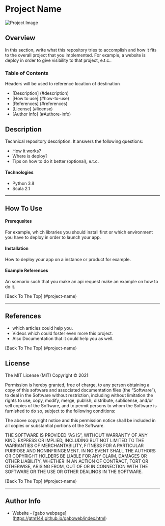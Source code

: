 # Project Name
![Project Image](project-image-url)

## Overview

In this section, write what this repository tries to accomplish and how it fits to the overall project that you implemented. For example, a website is deploy in order to give visibility to that project, e.t.c..

### Table of Contents
Headers will be used to reference location of destination

- [Description] (#description)
- [How to use] (#how-to-use)
- [References] (#references)
- [License] (#license)
- [Author Info] (#Authore-info)

## Description

Technical repository description. It answers the following questions:

- How it works?
- Where is deploy?
- Tips on how to do it better (optional), e.t.c.

#### Technologies

- Python 3.8
- Scala 2.1

---

## How To Use

#### Prerequsites
For example, which libraries you should install first or which environment you have to deploy in order to launch your app.

#### Installation

How to deploy your app on a instance or product for example.

#### Example References
An scenario such that you make an api request make an example on how to do it.

[Back To The Top] (#project-name)

---

## References
- which articles could help you.
- Videos which could foster even more this project.
- Also Documentation that it could help you as well.

[Back To The Top] (#project-name)

## License
The MIT License (MIT)
Copyright © 2021 <copyright holders>

Permission is hereby granted, free of charge, to any person obtaining a copy of this software and associated documentation files (the “Software”), to deal in the Software without restriction, including without limitation the rights to use, copy, modify, merge, publish, distribute, sublicense, and/or sell copies of the Software, and to permit persons to whom the Software is furnished to do so, subject to the following conditions:

The above copyright notice and this permission notice shall be included in all copies or substantial portions of the Software.

THE SOFTWARE IS PROVIDED “AS IS”, WITHOUT WARRANTY OF ANY KIND, EXPRESS OR IMPLIED, INCLUDING BUT NOT LIMITED TO THE WARRANTIES OF MERCHANTABILITY, FITNESS FOR A PARTICULAR PURPOSE AND NONINFRINGEMENT. IN NO EVENT SHALL THE AUTHORS OR COPYRIGHT HOLDERS BE LIABLE FOR ANY CLAIM, DAMAGES OR OTHER LIABILITY, WHETHER IN AN ACTION OF CONTRACT, TORT OR OTHERWISE, ARISING FROM, OUT OF OR IN CONNECTION WITH THE SOFTWARE OR THE USE OR OTHER DEALINGS IN THE SOFTWARE.

[Back To The Top] (#project-name)

---

## Author Info

- Website - [gabo webpage] (https://gtm144.github.io/gaboweb/index.html)
